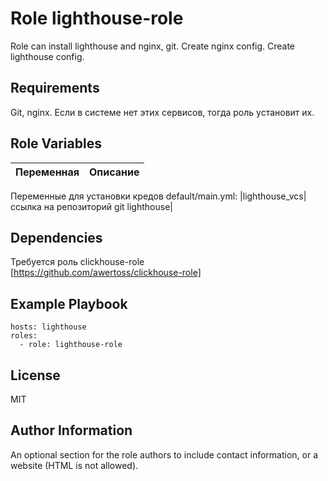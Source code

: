 Role lighthouse-role
=========

Role can install lighthouse and nginx, git.
Create nginx config.
Create lighthouse config.

Requirements
------------
Git, nginx. Если в системе нет этих сервисов, тогда роль установит их.

Role Variables
--------------

|Переменная|Описание| 
|-|--------|
Переменные для установки кредов default/main.yml:
|lighthouse_vcs|ссылка на репозиторий git lighthouse|

Dependencies
------------

Требуется роль clickhouse-role <br/>
[https://github.com/awertoss/clickhouse-role]

Example Playbook
----------------
```
hosts: lighthouse
roles:
  - role: lighthouse-role
```
License
-------

MIT

Author Information
------------------

An optional section for the role authors to include contact information, or a website (HTML is not allowed).
